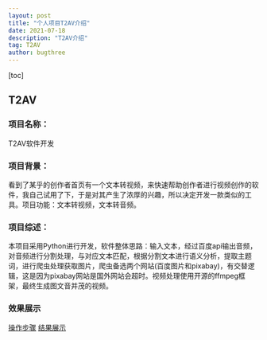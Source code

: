 ```yaml
---
layout: post
title: "个人项目T2AV介绍"
date: 2021-07-18
description: "T2AV介绍"
tag: T2AV
author: bugthree
---
```


[toc]

## T2AV
### 项目名称：
T2AV软件开发
### 项目背景：
看到了某乎的创作者首页有一个文本转视频，来快速帮助创作者进行视频创作的软件，我自己试用了下，于是对其产生了浓厚的兴趣，所以决定开发一款类似的工具。项目功能：文本转视频，文本转音频。
### 项目综述：
本项目采用Python进行开发，软件整体思路：输入文本，经过百度api输出音频，对音频进行分割处理，与对应文本匹配，根据分割文本进行语义分析，提取主题词，进行爬虫处理获取图片，爬虫备选两个网站(百度图片和pixabay)，有交替逻辑，这是因为pixabay网站是国外网站会超时。视频处理使用开源的ffmpeg框架，最终生成图文音并茂的视频。
### 效果展示
[操作步骤](/projects/T2AV/软件使用录制视频.mp4)
[结果展示](/projects/T2AV/FinallyOutput.mp4.mp4)



